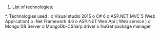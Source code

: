 1. List of technologies:

 *. Technologies used :
o Visual studio 2015
o C# 6
o ASP.NET MVC 5 (Web Application)
o .Net Framework 4.6
o ASP.NET Web Api ( Web service )
o Mongo DB Server
o MongoDb-CSharp driver
o NuGet package manager
